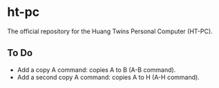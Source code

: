 # ht-pc
The official repository for the Huang Twins Personal Computer (HT-PC).

## To Do

- Add a copy A command: copies A to B (A-B command).
- Add a second copy A command: copies A to H  (A-H command).
